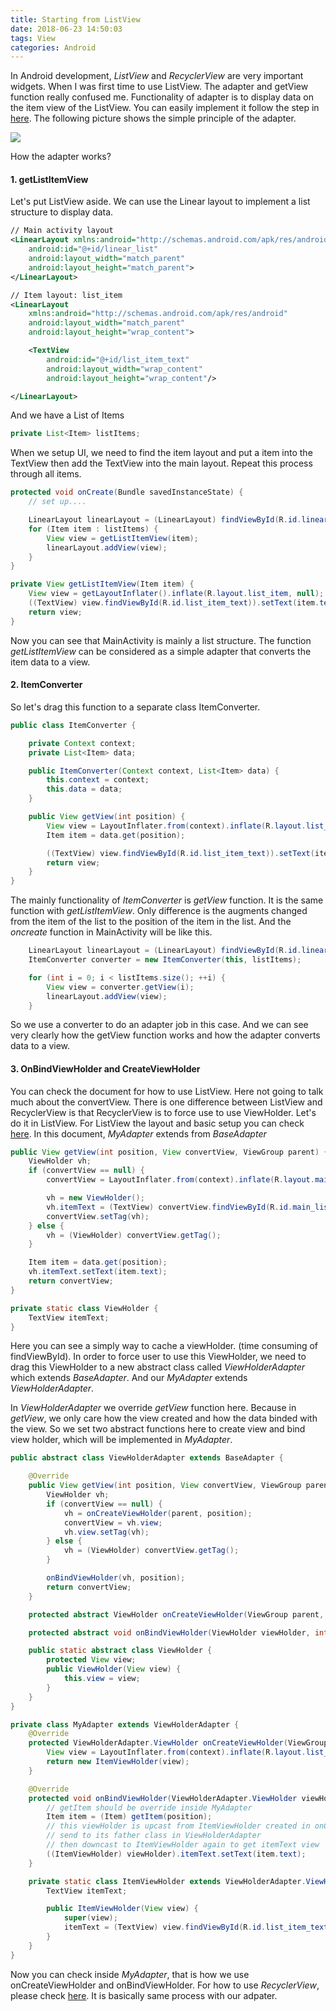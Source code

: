 ```yaml
---
title: Starting from ListView
date: 2018-06-23 14:50:03
tags: View
categories: Android
---
```


In Android development, _ListView_ and _RecyclerView_ are very important widgets. When I was first time to use ListView. The adapter and getView function really confused me. Functionality of adapter is to display data on the item view of the ListView. You can easily implement it follow the step in [here][ListView]. The following picture shows the simple principle of the adapter.

![][Adapter]

How the adapter works?

#### 1. getListItemView
Let's put ListView aside. We can use the Linear layout to implement a list structure to display data.

```xml
// Main activity layout
<LinearLayout xmlns:android="http://schemas.android.com/apk/res/android"
    android:id="@+id/linear_list"
    android:layout_width="match_parent"
    android:layout_height="match_parent">
</LinearLayout>

// Item layout: list_item
<LinearLayout
    xmlns:android="http://schemas.android.com/apk/res/android"
    android:layout_width="match_parent"
    android:layout_height="wrap_content">

    <TextView
        android:id="@+id/list_item_text"
        android:layout_width="wrap_content"
        android:layout_height="wrap_content"/>

</LinearLayout>

```

And we have a List of Items
```java
private List<Item> listItems;
```
When we setup UI, we need to find the item layout and put a item into the TextView then add the TextView into the main layout. Repeat this process through all items.

```java
protected void onCreate(Bundle savedInstanceState) { 
    // set up....

    LinearLayout linearLayout = (LinearLayout) findViewById(R.id.linear_list);
    for (Item item : listItems) {
        View view = getListItemView(item);
        linearLayout.addView(view);
    }
}

private View getListItemView(Item item) {
    View view = getLayoutInflater().inflate(R.layout.list_item, null);
    ((TextView) view.findViewById(R.id.list_item_text)).setText(item.text);
    return view;
}
```
Now you can see that MainActivity is mainly a list structure. The function _getListItemView_ can be considered as a simple adapter that converts the item data to a view.

#### 2. ItemConverter
So let's drag this function to a separate class ItemConverter.
```java
public class ItemConverter {

    private Context context;
    private List<Item> data;

    public ItemConverter(Context context, List<Item> data) {
        this.context = context;
        this.data = data;
    }

    public View getView(int position) {
        View view = LayoutInflater.from(context).inflate(R.layout.list_item, null);
        Item item = data.get(position);

        ((TextView) view.findViewById(R.id.list_item_text)).setText(item.text);
        return view;
    }
}
```
The mainly functionality of _ItemConverter_ is _getView_ function. It is the same function with _getListItemView_. Only difference is the augments changed from the item of the list to the position of the item in the list. And the _oncreate_ function in MainActivity will be like this.
```java
    LinearLayout linearLayout = (LinearLayout) findViewById(R.id.linear_list);
    ItemConverter converter = new ItemConverter(this, listItems);

    for (int i = 0; i < listItems.size(); ++i) {
        View view = converter.getView(i);
        linearLayout.addView(view);
    }
```
So we use a converter to do an adapter job in this case. And we can see very clearly how the getView function works and how the adapter converts data to a view.

#### 3. OnBindViewHolder and CreateViewHolder
You can check the document for how to use ListView. Here not going to talk much about the convertView. There is one difference between ListView and RecyclerView is that RecyclerView is to force use to use ViewHolder. Let's do it in ListView. For ListView the layout and basic setup you can check [here][ListView]. In this document, _MyAdapter_ extends from _BaseAdapter_
```java
public View getView(int position, View convertView, ViewGroup parent) {
    ViewHolder vh;
    if (convertView == null) {
        convertView = LayoutInflater.from(context).inflate(R.layout.main_list_item, parent, false);

        vh = new ViewHolder();
        vh.itemText = (TextView) convertView.findViewById(R.id.main_list_item_text);
        convertView.setTag(vh);
    } else {
        vh = (ViewHolder) convertView.getTag();
    }

    Item item = data.get(position);
    vh.itemText.setText(item.text);
    return convertView;
}

private static class ViewHolder {
    TextView itemText;
}
```
Here you can see a simply way to cache a viewHolder. (time consuming of findViewById). In order to force user to use this ViewHolder, we need to drag this ViewHolder to a new abstract class called _ViewHolderAdapter_ which extends _BaseAdapter_. And our _MyAdapter_ extends _ViewHolderAdapter_.

In _ViewHolderAdapter_ we override _getView_ function here. Because in _getView_, we only care how the view created and how the data binded with the view. So we set two abstract functions here to create view and bind view holder, which will be implemented in _MyAdapter_.

```java
public abstract class ViewHolderAdapter extends BaseAdapter {

    @Override
    public View getView(int position, View convertView, ViewGroup parent) {
        ViewHolder vh;
        if (convertView == null) {
            vh = onCreateViewHolder(parent, position);
            convertView = vh.view;
            vh.view.setTag(vh);
        } else {
            vh = (ViewHolder) convertView.getTag();
        }

        onBindViewHolder(vh, position);
        return convertView;
    }

    protected abstract ViewHolder onCreateViewHolder(ViewGroup parent, int position);

    protected abstract void onBindViewHolder(ViewHolder viewHolder, int position);

    public static abstract class ViewHolder {
        protected View view;
        public ViewHolder(View view) {
            this.view = view;
        }
    }
}
```

```java
private class MyAdapter extends ViewHolderAdapter {
    @Override
    protected ViewHolderAdapter.ViewHolder onCreateViewHolder(ViewGroup parent, int position) {
        View view = LayoutInflater.from(context).inflate(R.layout.list_item, parent, false);
        return new ItemViewHolder(view);
    }

    @Override
    protected void onBindViewHolder(ViewHolderAdapter.ViewHolder viewHolder, int position) {
        // getItem should be override inside MyAdapter
        Item item = (Item) getItem(position);
        // this viewHolder is upcast from ItemViewHolder created in onCreateViewHolder
        // send to its father class in ViewHolderAdapter
        // then downcast to ItemViewHolder again to get itemText view
        ((ItemViewHolder) viewHolder).itemText.setText(item.text);
    }

    private static class ItemViewHolder extends ViewHolderAdapter.ViewHolder {
        TextView itemText;

        public ItemViewHolder(View view) {
            super(view);
            itemText = (TextView) view.findViewById(R.id.list_item_text);
        }
    }
}
```
Now you can check inside _MyAdapter_, that is how we use onCreateViewHolder and onBindViewHolder. For how to use _RecyclerView_, please check [here][RecyclerView]. It is basically same process with our adpater.


[ListView]: https://developer.android.com/reference/android/widget/ListView
[Adapter]: https://www.careerride.com/Image/MCA/Adapter-view.png
[RecyclerView]: https://developer.android.com/guide/topics/ui/layout/recyclerview

